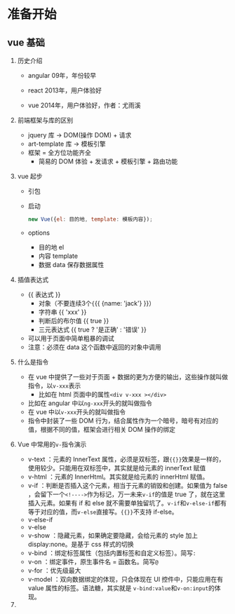 # 准备开始

## vue 基础

1. 历史介绍

   - angular 09年，年份较早

   - react 2013年，用户体验好

   - vue 2014年，用户体验好，作者：尤雨溪

2. 前端框架与库的区别

   - jquery 库 -> DOM(操作 DOM) + 请求
   - art-template 库 -> 模板引擎
   - 框架 = 全方位功能齐全
     - 简易的 DOM 体验 + 发请求 + 模板引擎 + 路由功能

3. vue 起步

   - 引包

   - 启动 

     ```javascript
     new Vue({el: 目的地, template: 模板内容});
     ```

   - options

     - 目的地 el
     - 内容 template
     - 数据 data 保存数据属性

4. 插值表达式

   - {{ 表达式 }}
     - 对象（不要连续3个`{`{{ {name: 'jack'} }}）
     - 字符串 {{ 'xxx' }}
     - 判断后的布尔值 {{ true }}
     - 三元表达式 {{ true ? '是正确' : '错误' }}
   - 可以用于页面中简单粗暴的调试
   - 注意：必须在 data 这个函数中返回的对象中调用

5. 什么是指令

   - 在 vue 中提供了一些对于页面 + 数据的更为方便的输出，这些操作就叫做指令，以`v-xxx`表示
     - 比如在 html 页面中的属性`<div v-xxx ></div>`
   - 比如在 angular 中以`ng-xxx`开头的就叫做指令
   - 在 vue 中以`v-xxx`开头的就叫做指令
   - 指令中封装了一些 DOM 行为，结合属性作为一个暗号，暗号有对应的值，根据不同的值，框架会进行相关 DOM 操作的绑定

6. Vue 中常用的`v-`指令演示

   - v-text ：元素的 InnerText 属性，必须是双标签，跟`{{}}`效果是一样的，使用较少。只能用在双标签中，其实就是给元素的 innerText 赋值
   - v-html ：元素的 InnerHtml。其实就是给元素的 innerHtml 赋值。
   - v-if ：判断是否插入这个元素，相当于元素的销毁和创建。如果值为 false ，会留下一个`<!---->`作为标记，万一未来`v-if`的值是 true 了，就在这里插入元素。如果有 if 和 else 就不需要单独留坑了。`v-if`和`v-else-if`都有等于对应的值，而`v-else`直接写。`{{}}`不支持 if-else。
   - v-else-if 
   - v-else 
   - v-show ：隐藏元素，如果确定要隐藏，会给元素的 style 加上 display:none。是基于 css 样式的切换
   - v-bind  ：绑定标签属性（包括内置标签和自定义标签）。简写`:`
   - v-on ：绑定事件，原生事件名 = 函数名。简写`@`
   - v-for ：优先级最大
   - v-model ：双向数据绑定的体现，只会体现在 UI 控件中，只能应用在有 value 属性的标签。语法糖，其实就是 `v-bind:value`和`v-on:input`的体现。

7. 

